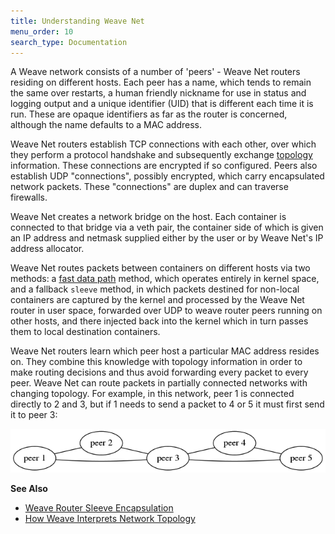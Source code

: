 ```yaml
---
title: Understanding Weave Net
menu_order: 10
search_type: Documentation
---
```


A Weave network consists of a number of 'peers' - Weave Net routers
residing on different hosts. Each peer has a name, which tends to
remain the same over restarts, a human friendly nickname for use in
status and logging output and a unique identifier (UID) that is
different each time it is run.  These are opaque identifiers as far as
the router is concerned, although the name defaults to a MAC address.

Weave Net routers establish TCP connections with each other, over which they
perform a protocol handshake and subsequently exchange
[topology](/site/router-topology/network-topology.md) information. 
These connections are encrypted if
so configured. Peers also establish UDP "connections", possibly
encrypted, which carry encapsulated network packets. These
"connections" are duplex and can traverse firewalls.

Weave Net creates a network bridge on the host. Each container is
connected to that bridge via a veth pair, the container side of which
is given an IP address and netmask supplied either by the user or
by Weave Net's IP address allocator.

Weave Net routes packets between containers on different hosts via two
methods: a [fast data path](/site/using-weave/fastdp.md) method, which operates
entirely in kernel space, and a fallback `sleeve` method, in which
packets destined for non-local containers are captured by the kernel
and processed by the Weave Net router in user space, forwarded over
UDP to weave router peers running on other hosts, and there injected
back into the kernel which in turn passes them to local destination
containers.

Weave Net routers learn which peer host a particular MAC address resides
on. They combine this knowledge with topology information in order to
make routing decisions and thus avoid forwarding every packet to every
peer. Weave Net can route packets in partially connected networks with
changing topology. For example, in this network, peer 1 is connected
directly to 2 and 3, but if 1 needs to send a packet to 4 or 5 it must
first send it to peer 3:

![A Partially Connected Weave Network](top-diag1.png "Partially connected Weave Network")

**See Also**

 * [Weave Router Sleeve Encapsulation](/site/how-it-works/router-encapsulation.md)
 * [How Weave Interprets Network Topology](/site/how-it-works/network-topology.md)
